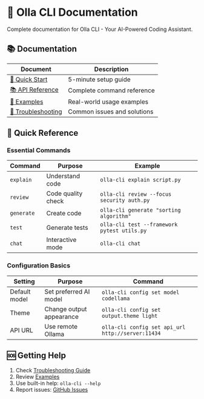 # 📖 Olla CLI Documentation

Complete documentation for Olla CLI - Your AI-Powered Coding Assistant.

## 📚 Documentation

| Document | Description |
|----------|-------------|
| [🚀 Quick Start](./quick-start.md) | 5-minute setup guide |
| [📚 API Reference](./api-reference.md) | Complete command reference |
| [🎯 Examples](./examples.md) | Real-world usage examples |
| [🔧 Troubleshooting](./troubleshooting.md) | Common issues and solutions |

## 🎯 Quick Reference

### Essential Commands
| Command | Purpose | Example |
|---------|---------|---------|
| `explain` | Understand code | `olla-cli explain script.py` |
| `review` | Code quality check | `olla-cli review --focus security auth.py` |
| `generate` | Create code | `olla-cli generate "sorting algorithm"` |
| `test` | Generate tests | `olla-cli test --framework pytest utils.py` |
| `chat` | Interactive mode | `olla-cli chat` |

### Configuration Basics
| Setting | Purpose | Command |
|---------|---------|---------|
| Default model | Set preferred AI model | `olla-cli config set model codellama` |
| Theme | Change output appearance | `olla-cli config set output.theme light` |
| API URL | Use remote Ollama | `olla-cli config set api_url http://server:11434` |

## 🆘 Getting Help

1. Check [Troubleshooting Guide](./troubleshooting.md)
2. Review [Examples](./examples.md)
3. Use built-in help: `olla-cli --help`
4. Report issues: [GitHub Issues](https://github.com/mahinuzzaman/ollama-cli/issues)